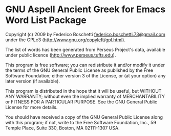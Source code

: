 # GNU Aspell Ancient Greek for Emacs Word List Package
Copyright (c) 2009 by Federico Boschetti <federico.boschetti.73@gmail.com> under the GPLc3 (http://www.gnu.org/copyleft/gpl.html).

The list of words has been generated from Perseus Project's data, available under public licence (http://www.perseus.tufts.edu).

This program is free software; you can redistribute it and/or modify it under the terms of the GNU General Public License as published by the Free Software Foundation; either version 3 of the License, or (at your option) any later version (if available).

This program is distributed in the hope that it will be useful, but WITHOUT ANY WARRANTY; without even the implied warranty of MERCHANTABILITY or FITNESS FOR A PARTICULAR PURPOSE.  See the GNU General Public License for more details.

You should have received a copy of the GNU General Public License along with this program; if not, write to the Free Software
Foundation, Inc., 59 Temple Place, Suite 330, Boston, MA 02111-1307 USA.
